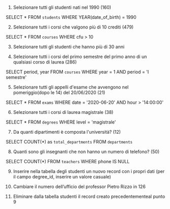 1. Selezionare tutti gli studenti nati nel 1990 (160)

SELECT * 
FROM `students` 
WHERE YEAR(date_of_birth) = 1990

2. Selezionare tutti i corsi che valgono più di 10 crediti (479)

SELECT * 
FROM `courses` 
WHERE cfu > 10

3. Selezionare tutti gli studenti che hanno più di 30 anni



4. Selezionare tutti i corsi del primo semestre del primo anno di un qualsiasi corso di laurea (286)

SELECT period, year 
FROM `courses` 
WHERE year = 1
AND period = 'I semestre'

5. Selezionare tutti gli appelli d'esame che avvengono nel pomeriggio(dopo le 14) del 20/06/2020 (21)

SELECT * 
FROM `exams` 
WHERE date = '2020-06-20'
AND hour > '14:00:00'

6. Selezionare tutti i corsi di laurea magistrale (38)

SELECT * 
FROM `degrees` 
WHERE level = 'magistrale'

7. Da quanti dipartimenti è composta l'università? (12)

SELECT COUNT(*) as `total_departments` 
FROM `departments`  

8. Quanti sono gli insegnanti che non hanno un numero di telefono? (50)

SELECT COUNT(*) 
FROM `teachers` 
WHERE phone IS NULL

9. Inserire nella tabella degli studenti un nuovo record con i propri dati (per il campo
degree_id, inserire un valore casuale)



10. Cambiare il numero dell’ufficio del professor Pietro Rizzo in 126



11. Eliminare dalla tabella studenti il record creato precedentementeal punto 9